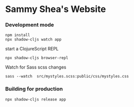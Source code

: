 # Sammy Shea's Website
### Development mode
```
npm install
npx shadow-cljs watch app
```
start a ClojureScript REPL
```
npx shadow-cljs browser-repl
```
Watch for Sass scss changes
```
sass --watch  src/mystyles.scss:public/css/mystyles.css
```
### Building for production
```
npx shadow-cljs release app
```